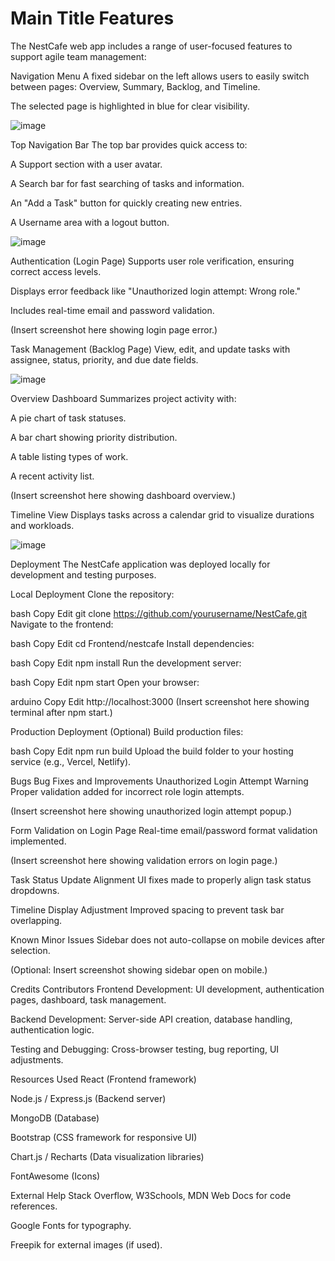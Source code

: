 # Main Title Features

The NestCafe web app includes a range of user-focused features to support agile team management:

Navigation Menu
A fixed sidebar on the left allows users to easily switch between pages: Overview, Summary, Backlog, and Timeline.

The selected page is highlighted in blue for clear visibility.

![image](https://github.com/user-attachments/assets/c22ed925-5a1e-4d59-96c2-2df66d0a49b6)


Top Navigation Bar
The top bar provides quick access to:

A Support section with a user avatar.

A Search bar for fast searching of tasks and information.

An "Add a Task" button for quickly creating new entries.

A Username area with a logout button.

![image](https://github.com/user-attachments/assets/e4bb7e12-dd9f-46b5-9914-1e912bd1551e)


Authentication (Login Page)
Supports user role verification, ensuring correct access levels.

Displays error feedback like "Unauthorized login attempt: Wrong role."

Includes real-time email and password validation.

(Insert screenshot here showing login page error.)

Task Management (Backlog Page)
View, edit, and update tasks with assignee, status, priority, and due date fields.

![image](https://github.com/user-attachments/assets/96c80200-cb87-45a1-816f-4d61c843e381)


Overview Dashboard
Summarizes project activity with:

A pie chart of task statuses.

A bar chart showing priority distribution.

A table listing types of work.

A recent activity list.

(Insert screenshot here showing dashboard overview.)

Timeline View
Displays tasks across a calendar grid to visualize durations and workloads.

![image](https://github.com/user-attachments/assets/9738337b-e630-42fa-86c0-9d274b403cd9)


Deployment
The NestCafe application was deployed locally for development and testing purposes.

Local Deployment
Clone the repository:

bash
Copy
Edit
git clone https://github.com/yourusername/NestCafe.git
Navigate to the frontend:

bash
Copy
Edit
cd Frontend/nestcafe
Install dependencies:

bash
Copy
Edit
npm install
Run the development server:

bash
Copy
Edit
npm start
Open your browser:

arduino
Copy
Edit
http://localhost:3000
(Insert screenshot here showing terminal after npm start.)

Production Deployment (Optional)
Build production files:

bash
Copy
Edit
npm run build
Upload the build folder to your hosting service (e.g., Vercel, Netlify).

Bugs
Bug Fixes and Improvements
Unauthorized Login Attempt Warning
Proper validation added for incorrect role login attempts.

(Insert screenshot here showing unauthorized login attempt popup.)

Form Validation on Login Page
Real-time email/password format validation implemented.

(Insert screenshot here showing validation errors on login page.)

Task Status Update Alignment
UI fixes made to properly align task status dropdowns.

Timeline Display Adjustment
Improved spacing to prevent task bar overlapping.

Known Minor Issues
Sidebar does not auto-collapse on mobile devices after selection.

(Optional: Insert screenshot showing sidebar open on mobile.)

Credits
Contributors
Frontend Development: UI development, authentication pages, dashboard, task management.

Backend Development: Server-side API creation, database handling, authentication logic.

Testing and Debugging: Cross-browser testing, bug reporting, UI adjustments.

Resources Used
React (Frontend framework)

Node.js / Express.js (Backend server)

MongoDB (Database)

Bootstrap (CSS framework for responsive UI)

Chart.js / Recharts (Data visualization libraries)

FontAwesome (Icons)

External Help
Stack Overflow, W3Schools, MDN Web Docs for code references.

Google Fonts for typography.

Freepik for external images (if used).


